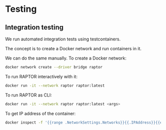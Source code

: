 # Testing

## Integration testing
We run automated integration tests using testcontainers.

The concept is to create a Docker network and run containers in it.

We can do the same manually.
To create a Docker network:
```bash
docker network create --driver bridge raptor
```
To run RAPTOR interactively with it:
```bash
docker run -it --network raptor raptor:latest
```
To run RAPTOR as CLI:
```bash
docker run -it --network raptor raptor:latest <args>
```
To get IP address of the container:
```bash
docker inspect -f '{{range .NetworkSettings.Networks}}{{.IPAddress}}{{end}}' <name>
```